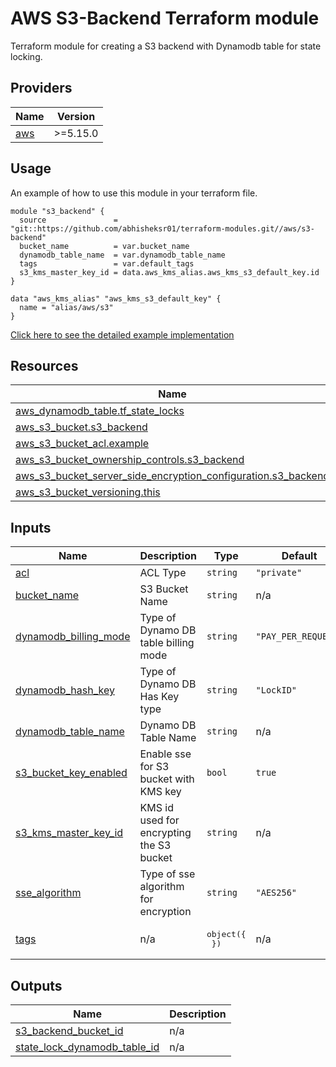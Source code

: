# AWS S3-Backend Terraform module

Terraform module for creating a S3 backend with Dynamodb table for state locking.

## Providers

| Name                                              | Version  |
| ------------------------------------------------- | -------- |
| <a name="provider_aws"></a> [aws](#provider\_aws) | >=5.15.0 |

## Usage

An example of how to use this module in your terraform file.

```
module "s3_backend" {
  source               = "git::https://github.com/abhisheksr01/terraform-modules.git//aws/s3-backend"
  bucket_name          = var.bucket_name
  dynamodb_table_name  = var.dynamodb_table_name
  tags                 = var.default_tags
  s3_kms_master_key_id = data.aws_kms_alias.aws_kms_s3_default_key.id
}

data "aws_kms_alias" "aws_kms_s3_default_key" {
  name = "alias/aws/s3"
}

```

[Click here to see the detailed example implementation](./example/)

## Resources

| Name                                                                                                                                                                                        | Type     |
| ------------------------------------------------------------------------------------------------------------------------------------------------------------------------------------------- | -------- |
| [aws_dynamodb_table.tf_state_locks](https://registry.terraform.io/providers/hashicorp/aws/latest/docs/resources/dynamodb_table)                                                             | resource |
| [aws_s3_bucket.s3_backend](https://registry.terraform.io/providers/hashicorp/aws/latest/docs/resources/s3_bucket)                                                                           | resource |
| [aws_s3_bucket_acl.example](https://registry.terraform.io/providers/hashicorp/aws/latest/docs/resources/s3_bucket_acl)                                                                      | resource |
| [aws_s3_bucket_ownership_controls.s3_backend](https://registry.terraform.io/providers/hashicorp/aws/latest/docs/resources/s3_bucket_ownership_controls)                                     | resource |
| [aws_s3_bucket_server_side_encryption_configuration.s3_backend](https://registry.terraform.io/providers/hashicorp/aws/latest/docs/resources/s3_bucket_server_side_encryption_configuration) | resource |
| [aws_s3_bucket_versioning.this](https://registry.terraform.io/providers/hashicorp/aws/latest/docs/resources/s3_bucket_versioning)                                                           | resource |

## Inputs

| Name                                                                                                    | Description                              | Type                        | Default             | Required |
| ------------------------------------------------------------------------------------------------------- | ---------------------------------------- | --------------------------- | ------------------- | :------: |
| <a name="input_acl"></a> [acl](#input\_acl)                                                             | ACL Type                                 | `string`                    | `"private"`         |    no    |
| <a name="input_bucket_name"></a> [bucket\_name](#input\_bucket\_name)                                   | S3 Bucket Name                           | `string`                    | n/a                 |   yes    |
| <a name="input_dynamodb_billing_mode"></a> [dynamodb\_billing\_mode](#input\_dynamodb\_billing\_mode)   | Type of Dynamo DB table billing mode     | `string`                    | `"PAY_PER_REQUEST"` |    no    |
| <a name="input_dynamodb_hash_key"></a> [dynamodb\_hash\_key](#input\_dynamodb\_hash\_key)               | Type of Dynamo DB Has Key type           | `string`                    | `"LockID"`          |    no    |
| <a name="input_dynamodb_table_name"></a> [dynamodb\_table\_name](#input\_dynamodb\_table\_name)         | Dynamo DB Table Name                     | `string`                    | n/a                 |   yes    |
| <a name="input_s3_bucket_key_enabled"></a> [s3\_bucket\_key\_enabled](#input\_s3\_bucket\_key\_enabled) | Enable sse for S3 bucket with KMS key    | `bool`                      | `true`              |    no    |
| <a name="input_s3_kms_master_key_id"></a> [s3\_kms\_master\_key\_id](#input\_s3\_kms\_master\_key\_id)  | KMS id used for encrypting the S3 bucket | `string`                    | n/a                 |   yes    |
| <a name="input_sse_algorithm"></a> [sse\_algorithm](#input\_sse\_algorithm)                             | Type of sse algorithm for encryption     | `string`                    | `"AES256"`          |    no    |
| <a name="input_tags"></a> [tags](#input\_tags)                                                          | n/a                                      | <pre>object({<br>  })</pre> | n/a                 |   yes    |

## Outputs

| Name                                                                                                                             | Description |
| -------------------------------------------------------------------------------------------------------------------------------- | ----------- |
| <a name="output_s3_backend_bucket_id"></a> [s3\_backend\_bucket\_id](#output\_s3\_backend\_bucket\_id)                           | n/a         |
| <a name="output_state_lock_dynamodb_table_id"></a> [state\_lock\_dynamodb\_table\_id](#output\_state\_lock\_dynamodb\_table\_id) | n/a         |
<!-- END_TF_DOCS -->